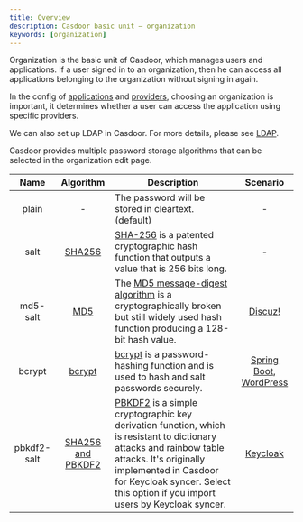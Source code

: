 ```yaml
---
title: Overview
description: Casdoor basic unit — organization
keywords: [organization]
---
```


Organization is the basic unit of Casdoor, which manages users and applications. If a user signed in to an organization, then he can access all applications belonging to the organization without signing in again.

In the config of [applications](/docs/application/config) and [providers](/docs/provider/overview), choosing an organization is important, it determines whether a user can access the application using specific providers.

We can also set up LDAP in Casdoor. For more details, please see [LDAP](/docs/ldap/overview).

Casdoor provides multiple password storage algorithms that can be selected in the organization edit page.

|Name|Algorithm|Description|Scenario|
|:--:|:--:|--|:--:|
|plain|-|The password will be stored in cleartext. (default)|-|
|salt|[SHA256](https://github.com/casdoor/casdoor/blob/master/cred/sha256-salt.go)|[SHA-256](https://www.n-able.com/blog/sha-256-encryption) is a patented cryptographic hash function that outputs a value that is 256 bits long.|-|
|md5-salt|[MD5](https://github.com/casdoor/casdoor/blob/master/cred/md5-user-salt.go)|The [MD5 message-digest algorithm](https://en.wikipedia.org/wiki/MD5) is a cryptographically broken but still widely used hash function producing a 128-bit hash value. |[Discuz!](https://www.discuz.net/)|
|bcrypt|[bcrypt](https://github.com/casdoor/casdoor/blob/master/cred/bcrypt.go)|[bcrypt](https://en.wikipedia.org/wiki/Bcrypt) is a password-hashing function and is used to hash and salt passwords securely.|[Spring Boot](https://spring.io/projects/spring-boot), [WordPress](https://stackoverflow.com/questions/1045988/what-type-of-hash-does-wordpress-use)|
|pbkdf2-salt|[SHA256 and PBKDF2](https://github.com/casdoor/casdoor/blob/master/cred/pbkdf2-salt.go)|[PBKDF2](https://en.wikipedia.org/wiki/PBKDF2) is a simple cryptographic key derivation function, which is resistant to dictionary attacks and rainbow table attacks. It's originally implemented in Casdoor for Keycloak syncer.  Select this option if you import users by Keycloak syncer.|[Keycloak](http://keycloak.org/)|


